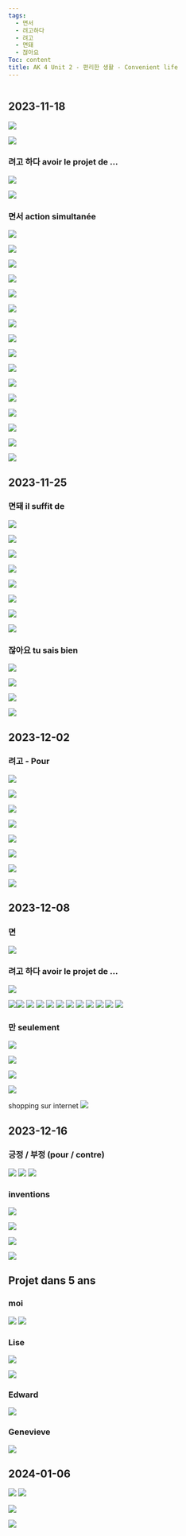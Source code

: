 ```yaml
---
tags:
  - 면서
  - 려고하다
  - 려고
  - 면돼
  - 젆아요
Toc: content
title: AK 4 Unit 2 - 편리한 생활 - Convenient life
---
```

```toc
```


## 2023-11-18

![](2023_11_18-exo-으-면서.png)

![](2023_11_18-exo-으-려고-하다.png)

### 려고 하다 avoir le projet de ...

![](2023_11_18-regle-으-려고-하다-avoir-le-projet-de.png)

![](2023_11_18-exo2-으-려고-하다.png)

### 면서 action simultanée

![](2023_11_18-regle-으-면서-actions-simultanées.png)

![](2023_11_18-1-한란산-가려고-하는데.png)

![](2023_11_18-2-찍으려고-해요.png)

![](2023_11_18-3-기념품을-사려고-해요.png)

![](2023_11_18-4-날씨가-좋으니까-산에-가려고-해요.png)

![](2023_11_18-5-한국으로-여행가려고-해요.png)

![](2023_11_18-6-공부하면서-졸아요.png)

![](2023_11_18-7-만화책-보면서-웃어요.png)

![](2023_11_18-8-밥을-먹으면서-TV를-봐요.png)

![](2023_11_18-9-밥을-먹으면서-말해요.png)

![](2023_11_18-10-운동하면서-영화를-봐요.png)

![](2023_11_18-11-웃으면서-사진을-찍어요.png)

![](2023_11_18-11-음아을-들으멘서-자전거를-타요.png)

![](2023_11_18-12-일을-하면서-음악을-들어요.png)

![](2023_11_18-13-쿠키를-먹으면서-영화를-봐요.png)

![](2023_11_18-노래하면서-춤줘요.png)

## 2023-11-25
### 면돼  il suffit de 


![](2023_11_25-면-돼요.png)

![](2023_11_25-면-돼요-01.png)

![](2023_11_25-면-돼요-02.png)

![](2023_11_25-면-돼요-03.png)

![](2023_11_25-면-돼요-04.png)

![](2023_11_25-면-돼요-05.png)

![](2023_11_25-면서.png)

![](2023_11_25-면서-01.png)

### 잖아요 tu sais bien

![](2023_11_25-잖아요-02.png)

![](2023_11_25-잖아요-03.png)

![](2023_11_25-잖아요-04.png)

![](2023_11_25-잖아요-05.png)

## 2023-12-02

###  려고 - Pour
![](2023-12-02-려고-1.png)

![](2023-12-02-려고-2.png)

![](2023-12-02-려고-exo-3.png)

![](2023-12-02-려고-exo-4.png)

![](2023-12-02-려고-exo-5.png)

![](2023-12-02-려고-exo-6.png)

![](2023-12-02-려고-exo-7.png)

![](2023-12-02-려고-exo-8.png)

## 2023-12-08
### 면

![](2023-12-08_면.png)

### 려고 하다 avoir le projet de ...
![](2023-12-08_려고_하다_1.png)

![](2023-12-08_려고_하다_2.png)![](2023-12-08_려고_하다_3.png)
![](2023-12-08_려고_하다_4.png)
![](2023-12-08_려고_하다_5.png)
![](2023-12-08_려고_하다_6.png)
![](2023-12-08_려고_하다_7.png)
![](2023-12-08_려고_하다_8.png)
![](2023-12-08_려고_하다_9.png)
![](2023-12-08_려고_하다_10.png)
![](2023-12-08_려고_하다_11.png)
![](2023-12-08_려고_하다_12.png)
![](2023-12-08_려고_하다_13.png)

### 만 seulement

![](2023-12-08_만_1.png)

![](2023-12-08_만_2.png)

![](2023-12-08_만_3.png)

![](2023-12-08_만_4.png)

shopping sur internet
![](2023-12-08_shopping_sur_internet.png)

## 2023-12-16

### 긍정 / 부정 (pour / contre)

![](2023-12-16_audio1.png)
![](2023-12-16_audio2.png)
![](2023-12-16_audio3.png)


### inventions

![](2023-12-16_invention1.png)

![](2023-12-16_invention2.png)

![](2023-12-16_invention3.png)

![](2023-12-16_invention4.png)

## Projet dans 5 ans 

### moi

![](2023-12-16-dans-5-ans-moi-1.png)
![](2023-12-16-dans-5-ans-moi-2.png)

### Lise 
![](2023-12-16-dans-5ans-Lise-1.png)

![](2023-12-16-dans-5ans-Lise-2.png)
### Edward

![](2023-12-16-dans-5-ans-Edward.png)
### Genevieve

![](2023-12-16-dans-5ans-Genevieve.png)

## 2024-01-06

![](2024_01_06_comprehension_de_texte_2.png)
![](2024_01_06_comprehension_de_texte_1.png)


![](2024_01_06_comprehension_audio_1.png)

![](2024_01_06_comprehension_audio_2.png)